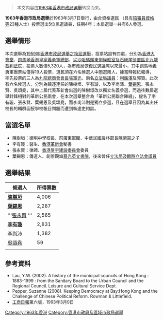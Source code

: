 > 本文内容由[1963年香港市政局選舉](https://zh.wikipedia.org/wiki/1963年香港市政局選舉)转换而来。


**1963年香港市政局選舉**於1963年3月7日舉行，由合資格選民 （具有[陪審員資格等](https://zh.wikipedia.org/wiki/陪審員 "wikilink")23種人士）投票選出5位民選議員，任期4年；本屆選舉一共有6人參選。

## 選舉情形

本次選舉為[1959年香港市政局選舉之換屆選舉](https://zh.wikipedia.org/wiki/1959年香港市政局選舉 "wikilink")，投票站設有四處，分別為[香港大會堂](../Page/香港大會堂.md "wikilink")、[跑馬地](../Page/跑馬地.md "wikilink")[香港皇家義勇軍總部](https://zh.wikipedia.org/wiki/香港義勇軍 "wikilink")、[尖沙咀碼頭東側候船室及](https://zh.wikipedia.org/wiki/尖沙咀碼頭 "wikilink")[石硤尾徙置區](../Page/石硤尾邨.md "wikilink")[北九龍裁判法院](../Page/北九龍裁判法院.md "wikilink")，投票人數僅5,320人，為市政局恢復民選議席以來最小，其中跑馬地義勇軍團票站僅得19人投票，選民須在六名候選人中圈選兩人，據當時報紙報導，率先投票的三人為[九龍總商會會長張軍光](https://zh.wikipedia.org/wiki/九龍總商會 "wikilink")、兩名[立法局議員](../Page/香港立法會.md "wikilink")：[利銘澤](../Page/利銘澤.md "wikilink")及郭贊。此次有六名候選人，分別為競逐連任的陳樹垣、李有璇，以及李尚沛、[葉錫恩](https://zh.wikipedia.org/wiki/葉錫恩 "wikilink")、張永賢、吳頌堯，其中上屆代表革新會出選的陳樹垣改以獨立名義參選，而過往數屆選舉針鋒相對的革新公民兩會，在本次選舉整合為「革新公民聯合陣綫」，提名了李有璇、張永賢、葉錫恩及吳頌堯，而李尚沛則是獨立參選，且在選舉日因為其出任校長的輔群函授學校帳目問題而遭到執達吏約談。

## 當選名單

  - 陳樹垣：[德明中學](../Page/德明中學.md "wikilink")校長、前廣東軍閥、中華民國農林部長[陳濟棠](../Page/陳濟棠.md "wikilink")之子
  - 李有璇：醫生、[香港革新會](../Page/香港革新會.md "wikilink")秘書
  - 張永賢：律師、[香港屋宇建設委員會](../Page/香港屋宇建設委員會.md "wikilink")委員
  - 葉錫恩：傳道人、創辦觀塘[慕光英文書院](../Page/慕光英文書院.md "wikilink")，後來曾任[立法局及臨時立法會議員](../Page/香港立法會.md "wikilink")

## 選舉結果

| 候選人                                                     | 所得票數  |
| ------------------------------------------------------- | ----- |
| **[陳樹垣](https://zh.wikipedia.org/wiki/陳樹垣 "wikilink")** | 4,006 |
| **[葉錫恩](https://zh.wikipedia.org/wiki/葉錫恩 "wikilink")** | 2,287 |
| '''[張永賢](../Page/張永賢.md "wikilink") '''                 | 2,565 |
| **[李有璇](https://zh.wikipedia.org/wiki/李有璇 "wikilink")** | 2,831 |
| [李尚沛](https://zh.wikipedia.org/wiki/李尚沛 "wikilink")     | 1,382 |
| [吳頌堯](https://zh.wikipedia.org/wiki/吳頌堯 "wikilink")     | 59    |
|                                                         |       |

## 參考資料

  - Lau, Y.W. (2002). A history of the municipal councils of Hong Kong : 1883-1999 : from the Sanitary Board to the Urban Council and the Regional Council. Leisure and Cultural Service Dept.
  - Pepper, Suzanne (2008). Keeping Democracy at Bay:Hong Kong and the Challenge of Chinese Political Reform. Rowman & Littlefield.
  - [工商日報](../Page/工商日報.md "wikilink")第六版，1963年3月9日

[Category:1963年香港](https://zh.wikipedia.org/wiki/Category:1963年香港 "wikilink") [Category:香港市政局及區域市政局選舉](https://zh.wikipedia.org/wiki/Category:香港市政局及區域市政局選舉 "wikilink")